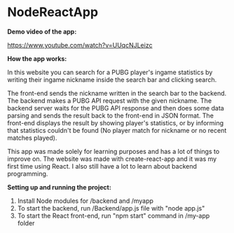 # NodeReactApp

**Demo video of the app:** 

https://www.youtube.com/watch?v=UUqcNJLeizc


**How the app works:**

In this website you can search for a PUBG player's ingame statistics by 
writing their ingame nickname inside the search bar and clicking search. 

The front-end sends the nickname written in the search bar to the backend. The backend
makes a PUBG API request with the given nickname. The backend server waits for the PUBG API response and then
does some data parsing and sends the result back to the front-end in JSON format. The front-end displays
the result by showing player's statistics, or by informing that statistics couldn't be found (No player match for nickname or
no recent matches played).

This app was made solely for learning purposes and has a lot of things to improve on. The website was made with
create-react-app and it was my first time using React. I also still have a lot to learn about backend programming.


**Setting up and running the project:**

1. Install Node modules for /backend and /myapp
2. To start the backend, run /Backend/app.js file with "node app.js"
3. To start the React front-end, run "npm start" command in /my-app folder



